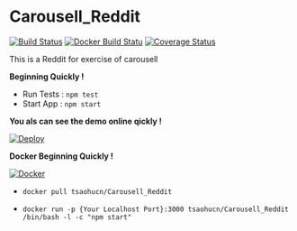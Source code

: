 # Carousell_Reddit

[![Build Status](https://travis-ci.org/tsaohucn/Carousell_Reddit.svg?branch=master)](https://travis-ci.org/tsaohucn/Carousell_Reddit)
[![Docker Build Statu](https://img.shields.io/docker/build/tsaohucn/carousell_reddit.svg)]()
[![Coverage Status](https://coveralls.io/repos/tsaohucn/Carousell_Reddit/badge.svg?branch=master)](https://coveralls.io/r/tsaohucn/Carousell_Reddit?branch=master)

This is a Reddit for exercise of carousell

**Beginning Quickly !**

* Run Tests : `npm test`
* Start App : `npm start`

**You als can see the demo online qickly !**

[![Deploy](https://www.herokucdn.com/deploy/button.svg)](https://carousellreddit.herokuapp.com/)

**Docker Beginning Quickly !**

[![Docker](https://seeklogo.com/images/D/docker-logo-6D6F987702-seeklogo.com.png)](https://hub.docker.com/r/tsaohucn/carousell_reddit/)

* `docker pull tsaohucn/Carousell_Reddit`

* `docker run -p {Your Localhost Port}:3000 tsaohucn/Carousell_Reddit /bin/bash -l -c "npm start"`